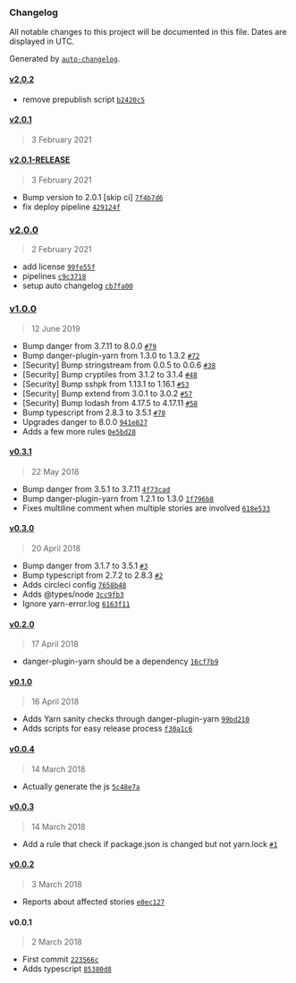 ### Changelog

All notable changes to this project will be documented in this file. Dates are displayed in UTC.

Generated by [`auto-changelog`](https://github.com/CookPete/auto-changelog).

#### [v2.0.2](https://github.com/pagopa/danger-plugin-digitalcitizenship/compare/v2.0.1...v2.0.2)

- remove prepublish script [`b2420c5`](https://github.com/pagopa/danger-plugin-digitalcitizenship/commit/b2420c58f5ca743ceb607aec4317ea0983a1bcbf)

#### [v2.0.1](https://github.com/pagopa/danger-plugin-digitalcitizenship/compare/v2.0.1-RELEASE...v2.0.1)

> 3 February 2021

#### [v2.0.1-RELEASE](https://github.com/pagopa/danger-plugin-digitalcitizenship/compare/v2.0.0...v2.0.1-RELEASE)

> 3 February 2021

- Bump version to 2.0.1 [skip ci] [`7f4b7d6`](https://github.com/pagopa/danger-plugin-digitalcitizenship/commit/7f4b7d6fca76d4d076c0483918c8c9ee91f39387)
- fix deploy pipeline [`429124f`](https://github.com/pagopa/danger-plugin-digitalcitizenship/commit/429124f448dbb0ef593309fec75573234d526f20)

### [v2.0.0](https://github.com/pagopa/danger-plugin-digitalcitizenship/compare/v1.0.0...v2.0.0)

> 2 February 2021

- add license [`99fe55f`](https://github.com/pagopa/danger-plugin-digitalcitizenship/commit/99fe55fc13582d66db3f77d037d551fe080270c7)
- pipelines [`c9c3718`](https://github.com/pagopa/danger-plugin-digitalcitizenship/commit/c9c37183ea8894f6040219dde63b3ac4c438e84b)
- setup auto changelog [`cb7fa00`](https://github.com/pagopa/danger-plugin-digitalcitizenship/commit/cb7fa0038f7922d6a2b96ae2f17763bcb6ad2191)

### [v1.0.0](https://github.com/pagopa/danger-plugin-digitalcitizenship/compare/v0.3.1...v1.0.0)

> 12 June 2019

- Bump danger from 3.7.11 to 8.0.0 [`#79`](https://github.com/pagopa/danger-plugin-digitalcitizenship/pull/79)
- Bump danger-plugin-yarn from 1.3.0 to 1.3.2 [`#72`](https://github.com/pagopa/danger-plugin-digitalcitizenship/pull/72)
- [Security] Bump stringstream from 0.0.5 to 0.0.6 [`#38`](https://github.com/pagopa/danger-plugin-digitalcitizenship/pull/38)
- [Security] Bump cryptiles from 3.1.2 to 3.1.4 [`#48`](https://github.com/pagopa/danger-plugin-digitalcitizenship/pull/48)
- [Security] Bump sshpk from 1.13.1 to 1.16.1 [`#53`](https://github.com/pagopa/danger-plugin-digitalcitizenship/pull/53)
- [Security] Bump extend from 3.0.1 to 3.0.2 [`#57`](https://github.com/pagopa/danger-plugin-digitalcitizenship/pull/57)
- [Security] Bump lodash from 4.17.5 to 4.17.11 [`#58`](https://github.com/pagopa/danger-plugin-digitalcitizenship/pull/58)
- Bump typescript from 2.8.3 to 3.5.1 [`#78`](https://github.com/pagopa/danger-plugin-digitalcitizenship/pull/78)
- Upgrades danger to 8.0.0 [`941e827`](https://github.com/pagopa/danger-plugin-digitalcitizenship/commit/941e82747ab49092d52b1593cc26483a63ca18de)
- Adds a few more rules [`0e5bd28`](https://github.com/pagopa/danger-plugin-digitalcitizenship/commit/0e5bd280b2a5e35b6e99c75ec7e6ea7314cd8a20)

#### [v0.3.1](https://github.com/pagopa/danger-plugin-digitalcitizenship/compare/v0.3.0...v0.3.1)

> 22 May 2018

- Bump danger from 3.5.1 to 3.7.11 [`4f73cad`](https://github.com/pagopa/danger-plugin-digitalcitizenship/commit/4f73cad68070af54d61751b005576600af56129a)
- Bump danger-plugin-yarn from 1.2.1 to 1.3.0 [`1f796b8`](https://github.com/pagopa/danger-plugin-digitalcitizenship/commit/1f796b8be60aba1d91a76d8dfa2a2dbb48b4c8d8)
- Fixes multiline comment when multiple stories are involved [`618e533`](https://github.com/pagopa/danger-plugin-digitalcitizenship/commit/618e53326dd7ed28234edbc86cf2cf6451de6b0d)

#### [v0.3.0](https://github.com/pagopa/danger-plugin-digitalcitizenship/compare/v0.2.0...v0.3.0)

> 20 April 2018

- Bump danger from 3.1.7 to 3.5.1 [`#3`](https://github.com/pagopa/danger-plugin-digitalcitizenship/pull/3)
- Bump typescript from 2.7.2 to 2.8.3 [`#2`](https://github.com/pagopa/danger-plugin-digitalcitizenship/pull/2)
- Adds circleci config [`7658b48`](https://github.com/pagopa/danger-plugin-digitalcitizenship/commit/7658b48c4a7160064be4b6a9e9aef3a5d0156024)
- Adds @types/node [`3cc9fb3`](https://github.com/pagopa/danger-plugin-digitalcitizenship/commit/3cc9fb35f39a3a3154306ca1a738cbf017795d59)
- Ignore yarn-error.log [`6163f11`](https://github.com/pagopa/danger-plugin-digitalcitizenship/commit/6163f11c60abceb7d22750b907bee1febede76b5)

#### [v0.2.0](https://github.com/pagopa/danger-plugin-digitalcitizenship/compare/v0.1.0...v0.2.0)

> 17 April 2018

- danger-plugin-yarn should be a dependency [`16cf7b9`](https://github.com/pagopa/danger-plugin-digitalcitizenship/commit/16cf7b91ac24f2875a9f0295011170b54d97b4a3)

#### [v0.1.0](https://github.com/pagopa/danger-plugin-digitalcitizenship/compare/v0.0.4...v0.1.0)

> 16 April 2018

- Adds Yarn sanity checks through danger-plugin-yarn [`99bd210`](https://github.com/pagopa/danger-plugin-digitalcitizenship/commit/99bd2109121653654d17d10845eba4d46acaa235)
- Adds scripts for easy release process [`f30a1c6`](https://github.com/pagopa/danger-plugin-digitalcitizenship/commit/f30a1c6bd3ab942e3b0186859fe8705f99f1ffc9)

#### [v0.0.4](https://github.com/pagopa/danger-plugin-digitalcitizenship/compare/v0.0.3...v0.0.4)

> 14 March 2018

- Actually generate the js [`5c48e7a`](https://github.com/pagopa/danger-plugin-digitalcitizenship/commit/5c48e7a74fc67a36f7b4d02f64b10b3692c7ac7b)

#### [v0.0.3](https://github.com/pagopa/danger-plugin-digitalcitizenship/compare/v0.0.2...v0.0.3)

> 14 March 2018

- Add a rule that check if package.json is changed but not yarn.lock [`#1`](https://github.com/pagopa/danger-plugin-digitalcitizenship/pull/1)

#### [v0.0.2](https://github.com/pagopa/danger-plugin-digitalcitizenship/compare/v0.0.1...v0.0.2)

> 3 March 2018

- Reports about affected stories [`e0ec127`](https://github.com/pagopa/danger-plugin-digitalcitizenship/commit/e0ec127cde017b9e9a86308985aeb0adb7c93bd9)

#### v0.0.1

> 2 March 2018

- First commit [`223566c`](https://github.com/pagopa/danger-plugin-digitalcitizenship/commit/223566c33ffc9a46ae0be031028db918fb0fc1f3)
- Adds typescript [`85380d8`](https://github.com/pagopa/danger-plugin-digitalcitizenship/commit/85380d849bb5767f5556b679fdd88cc8a740ee48)
